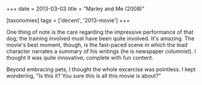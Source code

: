 +++
date = 2013-03-03
title = "Marley and Me (2008)"

[taxonomies]
tags = ['decent', '2013-movie']
+++

One thing of note is the care regarding the impressive performance of
that dog; the training involved must have been quite involved. It\'s
amazing. The movie\'s best moment, though, is the fast-paced scene in
which the lead character narrates a summary of his writings (he is
newspaper columnist). I thought it was quite innovative, complete with
fun content.

Beyond embracing pets, I thought the whole excercise was pointless. I
kept wondering, \"Is this it? You sure this is all this movie is
about?\"
